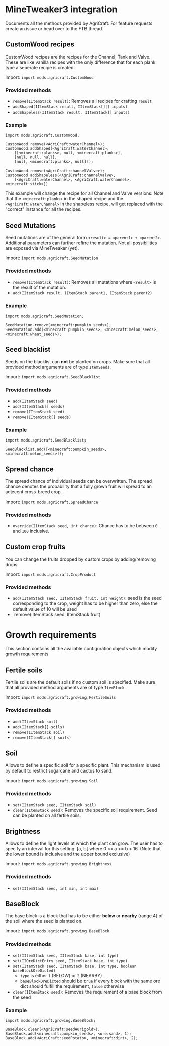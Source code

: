 # MineTweaker3 integration

Documents all the methods provided by AgriCraft. For feature requests create an issue or head over to the FTB thread.


## CustomWood recipes

CustomWood recipes are the recipes for the Channel, Tank and Valve. These are like vanilla recipes with the only difference that for each plank type a seperate recipe is created.

Import: `import mods.agricraft.CustomWood`

### Provided methods 

- `remove(IItemStack result)`: Removes all recipes for crafting `result`
- `addShaped(IItemStack result, IItemStack[][] inputs)`
- `addShapeless(IItemStack result, IItemStack[] inputs)`

### Example

    import mods.agricraft.CustomWood;

    CustomWood.remove(<AgriCraft:waterChannel>);
    CustomWood.addShaped(<AgriCraft:waterChannel>,
        [[<minecraft:planks>, null, <minecraft:planks>],
        [null, null, null],
        [null, <minecraft:planks>, null]]);

    CustomWood.remove(<AgriCraft:channelValve>);
    CustomWood.addShapeless(<AgriCraft:channelValve>,
        [<AgriCraft:waterChannel>, <AgriCraft:waterChannel>, <minecraft:stick>])

This example will change the recipe for all Channel and Valve versions. Note that the `<minecraft:planks>` in the shaped recipe and the `<AgriCraft:waterChannel>` in the shapeless recipe, will get replaced with the "correct" instance for all the recipes.

## Seed Mutations

Seed mutations are of the general form `<result> = <parent1> + <parent2>`. Additional parameters can further refine the mutation. Not all possibilities are exposed via MineTweaker (yet).

Import: `import mods.agricraft.SeedMutation`

### Provided methods

- `remove(IItemStack result)`: Removes all mutations where `<result>` is the result of the mutation.
- `add(IItemStack result, IItemStack parent1, IItemStack parent2)`

### Example

    import mods.agricraft.SeedMutation;

    SeedMutation.remove(<minecraft:pumpkin_seeds>);
    SeedMutation.add(<minecraft:pumpkin_seeds>, <minecraft:melon_seeds>, <minecraft:wheat_seeds>);


## Seed blacklist

Seeds on the blacklist can **not** be planted on crops. Make sure that all provided method arguments 
are of type `ItemSeeds`.

Import: `import mods.agricraft.SeedBlacklist`

### Provided methods

- `add(IItemStack seed)`
- `add(IItemStack[] seeds)`
- `remove(IItemStack seed)`
- `remove(IItemStack[] seeds)`

### Example

    import mods.agricraft.SeedBlacklist;

    SeedBlacklist.add([<minecraft:pumpkin_seeds>, <minecraft:melon_seeds>]);

## Spread chance

The spread chance of individual seeds can be overwritten. The spread chance denotes the probability that a fully grown fruit will spread to an adjecent cross-breed crop.

Import: `import mods.agricraft.SpreadChance`

### Provided methods

- `override(IItemStack seed, int chance)`: Chance has to be between `0` and `100` inclusive.


## Custom crop fruits

You can change the fruits dropped by custom crops by adding/removing drops

Import: `import mods.agricraft.CropProduct`

### Provided methods

- `add(IItemStack seed, IItemStack fruit, int weight)`: seed is the seed corresponding to the crop, weight has to be higher than zero, else the default value of 10 will be used
- `remove(IItemStack seed, IItemStack fruit)

# Growth requirements

This section contains all the available configuration objects which modify growth requirements

## Fertile soils

Fertile soils are the default soils if no custom soil is specified. Make sure that all provided
method arguments are of type `ItemBlock`.

Import: `import mods.agricraft.growing.FertileSoils`

### Provided methods

- `add(IItemStack soil)`
- `add(IItemStack[] soils)`
- `remove(IItemStack soil)`
- `remove(IItemStack[] soils)`


## Soil

Allows to define a specific soil for a specific plant. This mechanism is used by default to restrict sugarcane and cactus to sand.

Import: `import mods.agricraft.growing.Soil`

### Provided methods

- `set(IItemStack seed, IItemStack soil)`
- `clear(IItemStack seed)`: Removes the specific soil requirement. Seed can be planted on all fertile soils.


## Brightness

Allows to define the light levels at which the plant can grow. The user has to specify an interval for this setting: [a, b[ where 0 <= a <= b < 16. (Note that the lower bound is inclusive and the upper bound exclusive)

Import: `import mods.agricraft.growing.Brightness`

### Provided methods

- `set(IItemStack seed, int min, int max)`


## BaseBlock

The base block is a block that has to be either **below** or **nearby** (range 4) of the soil where the seed is planted on.

Import: `import mods.agricraft.growing.BaseBlock`

### Provided methods
- `set(IItemStack seed, IItemStack base, int type)`
- `set(IIOreDictEntry seed, IItemStack base, int type)`
- `set(IItemStack seed, IItemStack base, int type, boolean baseBlockOreDicted)`
    - `type` is either `1` (BELOW) or `2` (NEARBY)
    - `baseBlockOreDicted` should be `true` if every block with the same ore dict should fulfill the requirement, `false` otherwise
- `clear(IItemStack seed)`: Removes the requirement of a base block from the seed


### Example
    import mods.agricraft.growing.BaseBlock;

    BaseBlock.clear(<AgriCraft:seedAurigold>);
    BaseBlock.add(<minecraft:pumpkin_seeds>, <ore:sand>, 1);
    BaseBlock.add(<AgriCraft:seedPotato>, <minecraft:dirt>, 2);